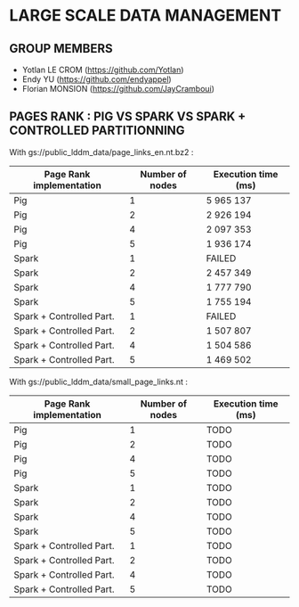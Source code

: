 # LARGE SCALE DATA MANAGEMENT

## GROUP MEMBERS

- Yotlan LE CROM (<https://github.com/Yotlan>)
- Endy YU (<https://github.com/endyappel>)
- Florian MONSION (<https://github.com/JayCramboui>)

## PAGES RANK : PIG VS SPARK VS SPARK + CONTROLLED PARTITIONNING

With gs://public_lddm_data/page_links_en.nt.bz2 :

| Page Rank implementation  | Number of nodes  | Execution time (ms)  |
|---------------------------|------------------|----------------------|
| Pig                       | 1                | 5 965 137            |
| Pig                       | 2                | 2 926 194            |
| Pig                       | 4                | 2 097 353            |
| Pig                       | 5                | 1 936 174            |
| Spark                     | 1                | FAILED               |
| Spark                     | 2                | 2 457 349            |
| Spark                     | 4                | 1 777 790            |
| Spark                     | 5                | 1 755 194            |
| Spark + Controlled Part.  | 1                | FAILED               |
| Spark + Controlled Part.  | 2                | 1 507 807            |
| Spark + Controlled Part.  | 4                | 1 504 586            |
| Spark + Controlled Part.  | 5                | 1 469 502            |

With gs://public_lddm_data/small_page_links.nt :

| Page Rank implementation  | Number of nodes  | Execution time (ms)  |
|---------------------------|------------------|----------------------|
| Pig                       | 1                | TODO                 |
| Pig                       | 2                | TODO                 |
| Pig                       | 4                | TODO                 |
| Pig                       | 5                | TODO                 |
| Spark                     | 1                | TODO                 |
| Spark                     | 2                | TODO                 |
| Spark                     | 4                | TODO                 |
| Spark                     | 5                | TODO                 |
| Spark + Controlled Part.  | 1                | TODO                 |
| Spark + Controlled Part.  | 2                | TODO                 |
| Spark + Controlled Part.  | 4                | TODO                 |
| Spark + Controlled Part.  | 5                | TODO                 |